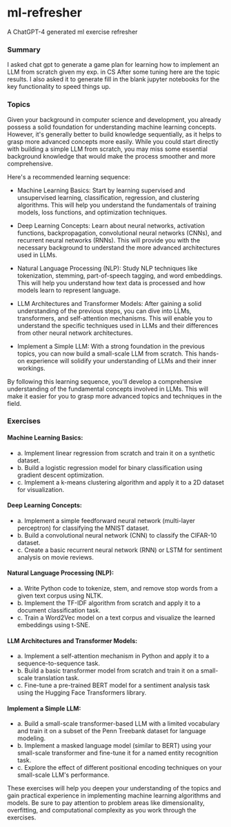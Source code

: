 # ml-refresher
A ChatGPT-4 generated ml exercise refresher
### Summary 
I asked chat gpt to generate a game plan for learning how to implement an LLM from scratch given my exp. in CS
After some tuning here are the topic results. I also asked it to generate fill in the blank jupyter notebooks 
for the key functionality to speed things up.

### Topics
Given your background in computer science and development, you already possess a solid foundation for understanding machine learning concepts. However, it's generally better to build knowledge sequentially, as it helps to grasp more advanced concepts more easily. While you could start directly with building a simple LLM from scratch, you may miss some essential background knowledge that would make the process smoother and more comprehensive.

Here's a recommended learning sequence:

- Machine Learning Basics: Start by learning supervised and unsupervised learning, classification, regression, and clustering algorithms. This will help you understand the fundamentals of training models, loss functions, and optimization techniques.

- Deep Learning Concepts: Learn about neural networks, activation functions, backpropagation, convolutional neural networks (CNNs), and recurrent neural networks (RNNs). This will provide you with the necessary background to understand the more advanced architectures used in LLMs.

- Natural Language Processing (NLP): Study NLP techniques like tokenization, stemming, part-of-speech tagging, and word embeddings. This will help you understand how text data is processed and how models learn to represent language.

- LLM Architectures and Transformer Models: After gaining a solid understanding of the previous steps, you can dive into LLMs, transformers, and self-attention mechanisms. This will enable you to understand the specific techniques used in LLMs and their differences from other neural network architectures.

- Implement a Simple LLM: With a strong foundation in the previous topics, you can now build a small-scale LLM from scratch. This hands-on experience will solidify your understanding of LLMs and their inner workings.

By following this learning sequence, you'll develop a comprehensive understanding of the fundamental concepts involved in LLMs. This will make it easier for you to grasp more advanced topics and techniques in the field.

### Exercises

#### Machine Learning Basics:
- a. Implement linear regression from scratch and train it on a synthetic dataset.
- b. Build a logistic regression model for binary classification using gradient descent optimization.
- c. Implement a k-means clustering algorithm and apply it to a 2D dataset for visualization.

#### Deep Learning Concepts:
- a. Implement a simple feedforward neural network (multi-layer perceptron) for classifying the MNIST dataset.
- b. Build a convolutional neural network (CNN) to classify the CIFAR-10 dataset.
- c. Create a basic recurrent neural network (RNN) or LSTM for sentiment analysis on movie reviews.

#### Natural Language Processing (NLP):
- a. Write Python code to tokenize, stem, and remove stop words from a given text corpus using NLTK.
- b. Implement the TF-IDF algorithm from scratch and apply it to a document classification task.
- c. Train a Word2Vec model on a text corpus and visualize the learned embeddings using t-SNE.

#### LLM Architectures and Transformer Models:
- a. Implement a self-attention mechanism in Python and apply it to a sequence-to-sequence task.
- b. Build a basic transformer model from scratch and train it on a small-scale translation task.
- c. Fine-tune a pre-trained BERT model for a sentiment analysis task using the Hugging Face Transformers library.

#### Implement a Simple LLM:
- a. Build a small-scale transformer-based LLM with a limited vocabulary and train it on a subset of the Penn Treebank dataset for language modeling.
- b. Implement a masked language model (similar to BERT) using your small-scale transformer and fine-tune it for a named entity recognition task.
- c. Explore the effect of different positional encoding techniques on your small-scale LLM's performance.

These exercises will help you deepen your understanding of the topics and gain practical experience in implementing machine learning algorithms and models. Be sure to pay attention to problem areas like dimensionality, overfitting, and computational complexity as you work through the exercises.
